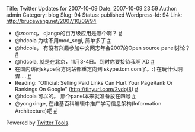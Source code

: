 Title: Twitter Updates for 2007-10-09
Date: 2007-10-09 23:59
Author: admin
Category: blog
Slug: 94
Status: published
Wordpress-Id: 94
Link: http://brucewang.net/2007/10/09/94

-   @zoomq， django的百万级应用是哪个啊？
    [\#](http://twitter.com/number5/statuses/321670622)
-   @hdcola 为啥不用mod\_scgi, 简单多了
    [\#](http://twitter.com/number5/statuses/321705172)
-   @hdcola， 有没有兴趣参加中文网志年会2007的Open source panel讨论？
    [\#](http://twitter.com/number5/statuses/321718572)
-   @hdcola, 就是在北京，11月3-4日。到时你要接待我啊 XD
    [\#](http://twitter.com/number5/statuses/321726452)
-   在国内访问skype官方网站都重定向到 skype.tom.com了。:(
    在玩什么阴谋.... [\#](http://twitter.com/number5/statuses/321872422)
-   Reading: "Official: Selling Paid Links Can Hurt Your PageRank Or
    Rankings On Google" (http://tinyurl.com/2vdoj8)
    [\#](http://twitter.com/number5/statuses/321921532)
-   @hdcola 可以的。 那个panel本来就准备放在四号
    [\#](http://twitter.com/number5/statuses/322164842)
-   @yongxinge, 在维基百科编辑中推广学习信息架构(Information
    Architecture)吧 [\#](http://twitter.com/number5/statuses/322236602)

Powered by [Twitter Tools](http://alexking.org/projects/wordpress).
